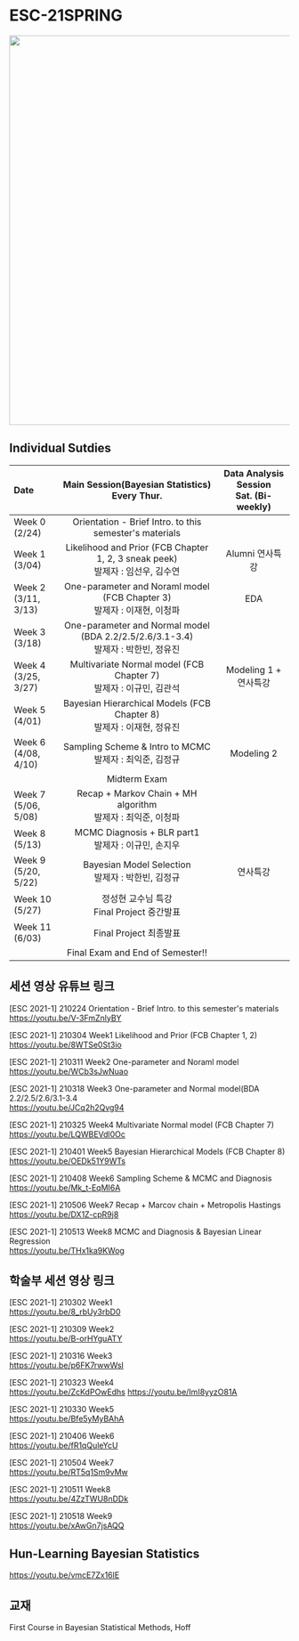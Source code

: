 # ESC-21SPRING
<img src="https://raw.githubusercontent.com/YonseiESC/ESC21-WINTER/master/img/1.png" width = "700" height="700">

## Individual Sutdies

| Date | Main Session(Bayesian Statistics) <br> Every Thur.| Data Analysis Session <br> Sat. (Bi-weekly) |
|:-------|:-----------------------:|:---------------------:|
|Week 0<br/> (2/24)| Orientation - Brief Intro. to this semester's materials ||
|Week 1<br/>(3/04)| Likelihood and Prior (FCB Chapter 1, 2, 3 sneak peek)<br/> 발제자 : 임선우, 김수연 |Alumni 연사특강|
|Week 2<br/>(3/11, 3/13)| One-parameter and Noraml model (FCB Chapter 3)<br/> 발제자 : 이재현, 이청파 |EDA|
|Week 3<br/>(3/18)| One-parameter and Normal model (BDA 2.2/2.5/2.6/3.1-3.4)<br/> 발제자 : 박한빈, 정유진 ||
|Week 4<br/>(3/25, 3/27)| Multivariate Normal model (FCB Chapter 7)<br/> 발제자 : 이규민, 김관석 |Modeling 1 + 연사특강|
|Week 5<br/>(4/01)| Bayesian Hierarchical Models (FCB Chapter 8)<br/> 발제자 : 이재현, 정유진 ||
|Week 6<br/>(4/08, 4/10)| Sampling Scheme & Intro to MCMC<br/> 발제자 : 최익준, 김정규 |Modeling 2|
|| Midterm Exam ||
|Week 7<br/>(5/06, 5/08)| Recap + Markov Chain + MH algorithm<br/> 발제자 : 최익준, 이청파 |  |
|Week 8<br/>(5/13)| MCMC Diagnosis + BLR part1<br/> 발제자 : 이규민, 손지우 | |
|Week 9<br/>(5/20, 5/22)| Bayesian Model Selection<br/> 발제자 : 박한빈, 김정규 | 연사특강 |
|Week 10<br/>(5/27)| 정성현 교수님 특강<br/>Final Project 중간발표 ||
|Week 11<br/>(6/03)|Final Project 최종발표|  |
||Final Exam and End of Semester!!||



## 세션 영상 유튜브 링크
[ESC 2021-1] 210224 Orientation - Brief Intro. to this semester's materials <br>
https://youtu.be/V-3FmZnlyBY

[ESC 2021-1] 210304 Week1 Likelihood and Prior (FCB Chapter 1, 2) <br>
https://youtu.be/8WTSe0St3io

[ESC 2021-1] 210311 Week2 One-parameter and Noraml model <br>
https://youtu.be/WCb3sJwNuao

[ESC 2021-1] 210318 Week3 One-parameter and Normal model(BDA 2.2/2.5/2.6/3.1-3.4 <br>
https://youtu.be/JCq2h2Qvg94

[ESC 2021-1] 210325 Week4 Multivariate Normal model (FCB Chapter 7) <br>
https://youtu.be/LQWBEVdl0Oc

[ESC 2021-1] 210401 Week5 Bayesian Hierarchical Models (FCB Chapter 8) <br>
https://youtu.be/OEDk51Y9WTs

[ESC 2021-1] 210408 Week6 Sampling Scheme & MCMC and Diagnosis <br>
https://youtu.be/Mk_t-EqMI6A

[ESC 2021-1] 210506 Week7 Recap + Marcov chain + Metropolis Hastings <br>
https://youtu.be/DX1Z-cpR9j8

[ESC 2021-1] 210513 Week8 MCMC and Diagnosis & Bayesian Linear Regression <br>
https://youtu.be/THx1ka9KWog

## 학술부 세션 영상 링크
[ESC 2021-1] 210302 Week1<br>
https://youtu.be/8_rbUy3rbD0

[ESC 2021-1] 210309 Week2<br>
https://youtu.be/B-orHYguATY

[ESC 2021-1] 210316 Week3<br>https://youtu.be/p6FK7rwwWsI

[ESC 2021-1] 210323 Week4<br>https://youtu.be/ZcKdPOwEdhs
https://youtu.be/ImI8yyzO81A

[ESC 2021-1] 210330 Week5<br>https://youtu.be/Bfe5yMyBAhA

[ESC 2021-1] 210406 Week6<br>https://youtu.be/fR1qQuleYcU

[ESC 2021-1] 210504 Week7<br>https://youtu.be/RT5q1Sm9vMw

[ESC 2021-1] 210511 Week8<br>https://youtu.be/4ZzTWU8nDDk

[ESC 2021-1] 210518 Week9<br>https://youtu.be/xAwGn7jsAQQ

## Hun-Learning Bayesian Statistics
https://youtu.be/vmcE7Zx16lE

## 교재
First Course in Bayesian Statistical Methods, Hoff

